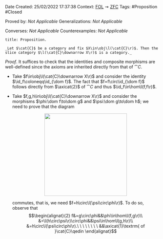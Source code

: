 <br />
<br />

Date Created: 25/02/2022 17:37:38
Context: [$\textrm{FOL}$](obsidian://open?file=First%20Order%20Logic)$\,\,\rightsquigarrow\,\,$[$\textrm{ZFC}$](obsidian://open?file=Zermelo-Fraenkel%20Set%20Theory%20with%20Choice)
Tags: #Proposition #Closed 

Proved by: _Not Applicable_
Generalizations: _Not Applicable_

Converses: _Not Applicable_
Counterexamples: _Not Applicable_

``` ad-Proposition
title: Proposition.

_Let $\cat{C}$ be a category and fix $X\in\obj\l(\cat{C}\r)$. Then the slice category $\l(\cat{C}\downarrow X\r)$ is a category._

```

_Proof_. It suffices to check that the identities and composite morphisms are well-defined since the axioms are inherited directly from that of $\cat{C}$.
* Take $f\in\obj\l(\cat{C}\downarrow X\r)$ and consider the identity $\id_f\coloneqq\id_{\dom f}$. The fact that $f=f\circ\id_{\dom f}$ follows directly from $\axicat{2}$ of $\cat{C}$ and thus $\id_f\in\hom\l(f,f\r)$.
* Take $f,g,h\in\obj\l(\cat{C}\downarrow X\r)$ and consider the morphisms $\phi:\dom f\to\dom g$ and $\psi:\dom g\to\dom h$; we need to prove that the diagram
    <center><img src="https://raw.githubusercontent.com/zhaoshenzhai/MathWiki/master/Images/25-02-2022_175305/image.svg", width=270></center>

    commutes, that is, we need $f=h\circ\l(\psi\circ\phi\r)$. To do so, observe that$$\begin{alignat}{2}
        f&=g\circ\phi&&\phi\in\hom\l(f,g\r)\\
        &=\l(h\circ\psi\r)\circ\phi&&\psi\in\hom\l(g,h\r)\\
        &=h\circ\l(\psi\circ\phi\r).\ \ \ \ \ \ \ \ &&\axicat{1}\textrm{ of }\cat{C}\qedin
    \end{alignat}$$

